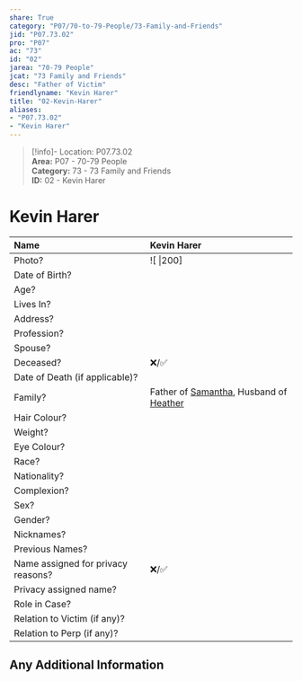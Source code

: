 ```yaml
---  
share: True  
category: "P07/70-to-79-People/73-Family-and-Friends"  
jid: "P07.73.02"  
pro: "P07"  
ac: "73"  
id: "02"  
jarea: "70-79 People"  
jcat: "73 Family and Friends"  
desc: "Father of Victim"  
friendlyname: "Kevin Harer"  
title: "02-Kevin-Harer"  
aliases:   
- "P07.73.02"  
- "Kevin Harer"  
---  
```

>[!info]- Location: P07.73.02  
>**Area:** P07 - 70-79 People  
>**Category:** 73 - 73 Family and Friends  
>**ID:** 02 - Kevin Harer  
  
# Kevin Harer  
  
| Name                               | Kevin Harer           |  
|:---------------------------------- |:---------- |  
| Photo?                             | ![  \|200] |  
| Date of Birth?                     |            |  
| Age?                               |            |  
| Lives In?                          |            |  
| Address?                           |            |  
| Profession?                        |            |  
| Spouse?                            |            |  
| Deceased?                          | ❌/✅      |  
| Date of Death (if applicable)?     |            |  
| Family?                            | Father of [Samantha](../71-Victims/01-Samantha-Harer.md), Husband of [Heather](./01-Heather-Harer.md)           |  
| Hair Colour?                       |            |  
| Weight?                            |            |  
| Eye Colour?                        |            |  
| Race?                              |            |  
| Nationality?                       |            |  
| Complexion?                        |            |  
| Sex?                               |            |  
| Gender?                                   |            |  
| Nicknames?                         |            |  
| Previous Names?                    |            |  
| Name assigned for privacy reasons? | ❌/✅      |  
| Privacy assigned name?             |            |  
| Role in Case?                      |            |  
| Relation to Victim (if any)?       |            |  
| Relation to Perp (if any)?         |            |  
  
## Any Additional Information